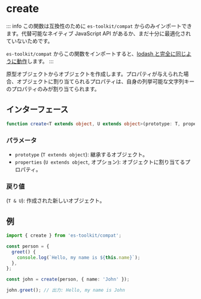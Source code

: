 # create

::: info
この関数は互換性のために `es-toolkit/compat` からのみインポートできます。代替可能なネイティブ JavaScript API があるか、まだ十分に最適化されていないためです。

`es-toolkit/compat` からこの関数をインポートすると、[lodash と完全に同じように動作](../../../compatibility.md)します。
:::

原型オブジェクトからオブジェクトを作成します。プロパティが与えられた場合、オブジェクトに割り当てられるプロパティは、自身の列挙可能な文字列キーのプロパティのみが割り当てられます。

## インターフェース

```typescript
function create<T extends object, U extends object>(prototype: T, properties?: U): T & U;
```

### パラメータ

- `prototype` (`T extends object`): 継承するオブジェクト。
- `properties` (`U extends object`, オプション): オブジェクトに割り当てるプロパティ。

### 戻り値

(`T & U`): 作成された新しいオブジェクト。

## 例

```typescript
import { create } from 'es-toolkit/compat';

const person = {
  greet() {
    console.log(`Hello, my name is ${this.name}`);
  },
};

const john = create(person, { name: 'John' });

john.greet(); // 出力: Hello, my name is John
```
